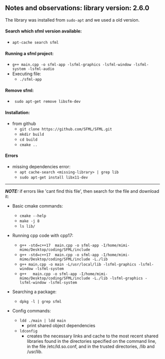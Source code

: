 ## Notes and observations: library version: 2.6.0
The library was installed from ```sudo-apt``` and we used a old version.
#### Search which sfml version available:

- ```apt-cache search sfml```

#### Running a sfml project:


- ```g++ main.cpp -o sfml-app -lsfml-graphics -lsfml-window -lsfml-system -lsfml-audio ```
- Executing file:
    - ```./sfml-app```
#### Remove sfml:

- ``` sudo apt-get remove libsfm-dev```

#### Installation:
- from github
    - ```git clone https://github.com/SFML/SFML.git```
    - ```mkdir build```
    - ```cd build```
    - ```cmake ..```
#### Errors
- missing dependencies error:
    - ```apt cache-search <missing-library> | grep lib```
    - ```sudo apt-get install libx11-dev```

---

**_NOTE:_** if errors like 'cant find this file', then search for the file and download it:
- Basic cmake commands:
    - ```cmake --help ```
    - ```make -j 8```
    - ```ls lib/```
- Running cpp code with cpp17:
    - ```g++ -std=c++17  main.cpp -o sfml-app -I/home/mimi-mimo/Desktop/coding/SFML/include```
    - ```g++ -std=c++17  main.cpp -o sfml-app -I/home/mimi-mimo/Desktop/coding/SFML/include -L./lib```
     - ```g++ main.cpp -o main -L/usr/local/lib -lsfml-graphics -lsfml-window -lsfml-system```
    - ```g++   main.cpp -o sfml-app -I/home/mimi-mimo/Desktop/coding/SFML/include -L./lib -lsfml-graphics -lsfml-window -lsfml-system```

- Searching a package:
    - ```dpkg -l | grep sfml```

- Config commands:
    - ```ldd ./main | ldd main```
        - print shared object dependencies
    - ```ldconfig```
        -  creates the necessary links and cache to the most recent shared libraries found in the directories specified on the command line, in the file /etc/ld.so.conf, and in the trusted directories,
       /lib and /usr/lib.       
